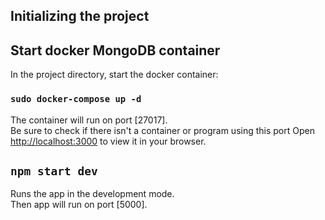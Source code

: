 
## Initializing the project


## Start docker MongoDB container

In the project directory, start the docker container:

### `sudo docker-compose up -d`

The container will run on port [27017].\
Be sure to check if there isn't a container or program using this port
Open [http://localhost:3000](http://localhost:3000) to view it in your browser.



## `npm start dev`

Runs the app in the development mode.\
Then app will run on port [5000].
